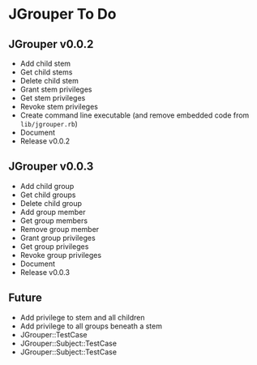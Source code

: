 JGrouper To Do
==============

JGrouper v0.0.2
---------------
* Add child stem
* Get child stems
* Delete child stem
* Grant stem privileges
* Get stem privileges
* Revoke stem privileges
* Create command line executable (and remove embedded code from `lib/jgrouper.rb`)
* Document
* Release v0.0.2

JGrouper v0.0.3
---------------
* Add child group
* Get child groups
* Delete child group
* Add group member
* Get group members
* Remove group member
* Grant group privileges
* Get group privileges
* Revoke group privileges
* Document
* Release v0.0.3

Future
------
* Add privilege to stem and all children
* Add privilege to all groups beneath a stem
* JGrouper::TestCase
* JGrouper::Subject::TestCase
* JGrouper::Subject::TestCase

